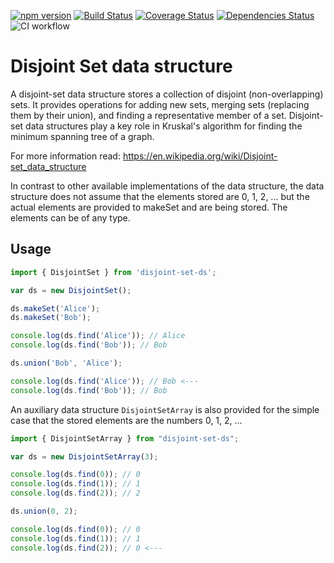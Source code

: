[![npm version](https://badge.fury.io/js/disjoint-set-ds.svg)](https://badge.fury.io/js/disjoint-set-ds)
[![Build Status](https://travis-ci.com/dranidis/disjoint-set-ds.svg?branch=main)](https://travis-ci.com/dranidis/disjoint-set-ds)
[![Coverage Status](https://coveralls.io/repos/github/dranidis/disjoint-set-ds/badge.svg)](https://coveralls.io/github/dranidis/disjoint-set-ds)
[![Dependencies Status](https://status.david-dm.org/gh/dranidis/disjoint-set-ds.svg)](https://status.david-dm.org/gh/dranidis/disjoint-set-ds)
![CI workflow](https://github.com/dranidis/disjoint-set-ds/actions/workflows/main.yml/badge.svg)

# Disjoint Set data structure

A disjoint-set data structure stores a collection of disjoint (non-overlapping) sets. It provides operations for adding new sets, merging sets (replacing them by their union), and finding a representative member of a set. Disjoint-set data structures play a key role in Kruskal's algorithm for finding the minimum spanning tree of a graph. 

For more information read: https://en.wikipedia.org/wiki/Disjoint-set_data_structure


In contrast to other available implementations of the data structure, the data structure does not assume that the elements stored are 0, 1, 2, ... but the actual elements are provided to makeSet and are being stored. The elements can be of any type.

## Usage

```javascript
import { DisjointSet } from 'disjoint-set-ds';

var ds = new DisjointSet();

ds.makeSet('Alice');
ds.makeSet('Bob');

console.log(ds.find('Alice')); // Alice
console.log(ds.find('Bob')); // Bob

ds.union('Bob', 'Alice');

console.log(ds.find('Alice')); // Bob <---
console.log(ds.find('Bob')); // Bob
```

An auxiliary data structure ```DisjointSetArray``` is also provided for the simple case that the stored elements are the numbers 0, 1, 2, ...

```javascript
import { DisjointSetArray } from "disjoint-set-ds";

var ds = new DisjointSetArray(3);

console.log(ds.find(0)); // 0
console.log(ds.find(1)); // 1
console.log(ds.find(2)); // 2

ds.union(0, 2);

console.log(ds.find(0)); // 0
console.log(ds.find(1)); // 1
console.log(ds.find(2)); // 0 <---
```
